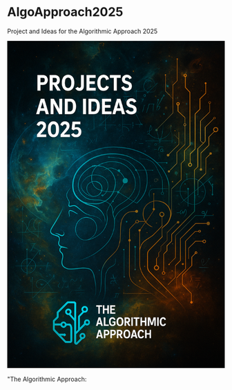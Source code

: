 # AlgoApproach2025
Project and Ideas for the Algorithmic Approach 2025

![Alt text](Algofile1.png)

"The Algorithmic Approach: 
